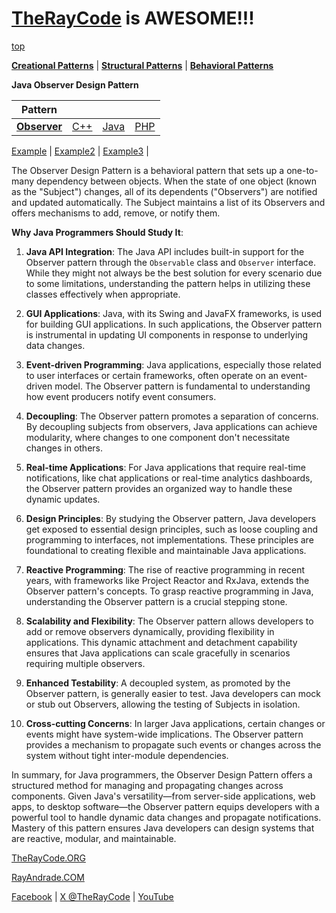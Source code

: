 # [TheRayCode](../../../README.md) is AWESOME!!!

[top](../README.md)

**[Creational Patterns](../../Creational/README.md)** | **[Structural Patterns](../../Structural/README.md)** | **[Behavioral Patterns](../README.md)**

**Java Observer Design Pattern**

|Pattern|   |   |   |
|---|---|---|---|
| [**Observer**](README.md) | [C++](../../../CPP/Behavioral/Observer/README.md) | [Java](../../../Java/Behavioral/Observer/README.md) | [PHP](../../../PHP/Behavioral/Observer/README.md) |

[Example](Example/README.md) | [Example2](Example2/README.md) | [Example3](Example3/README.md) | 

The Observer Design Pattern is a behavioral pattern that sets up a one-to-many dependency between objects. When the state of one object (known as the "Subject") changes, all of its dependents ("Observers") are notified and updated automatically. The Subject maintains a list of its Observers and offers mechanisms to add, remove, or notify them.

**Why Java Programmers Should Study It**:

1. **Java API Integration**: The Java API includes built-in support for the Observer pattern through the `Observable` class and `Observer` interface. While they might not always be the best solution for every scenario due to some limitations, understanding the pattern helps in utilizing these classes effectively when appropriate.

2. **GUI Applications**: Java, with its Swing and JavaFX frameworks, is used for building GUI applications. In such applications, the Observer pattern is instrumental in updating UI components in response to underlying data changes.

3. **Event-driven Programming**: Java applications, especially those related to user interfaces or certain frameworks, often operate on an event-driven model. The Observer pattern is fundamental to understanding how event producers notify event consumers.

4. **Decoupling**: The Observer pattern promotes a separation of concerns. By decoupling subjects from observers, Java applications can achieve modularity, where changes to one component don't necessitate changes in others.

5. **Real-time Applications**: For Java applications that require real-time notifications, like chat applications or real-time analytics dashboards, the Observer pattern provides an organized way to handle these dynamic updates.

6. **Design Principles**: By studying the Observer pattern, Java developers get exposed to essential design principles, such as loose coupling and programming to interfaces, not implementations. These principles are foundational to creating flexible and maintainable Java applications.

7. **Reactive Programming**: The rise of reactive programming in recent years, with frameworks like Project Reactor and RxJava, extends the Observer pattern's concepts. To grasp reactive programming in Java, understanding the Observer pattern is a crucial stepping stone.

8. **Scalability and Flexibility**: The Observer pattern allows developers to add or remove observers dynamically, providing flexibility in applications. This dynamic attachment and detachment capability ensures that Java applications can scale gracefully in scenarios requiring multiple observers.

9. **Enhanced Testability**: A decoupled system, as promoted by the Observer pattern, is generally easier to test. Java developers can mock or stub out Observers, allowing the testing of Subjects in isolation.

10. **Cross-cutting Concerns**: In larger Java applications, certain changes or events might have system-wide implications. The Observer pattern provides a mechanism to propagate such events or changes across the system without tight inter-module dependencies.

In summary, for Java programmers, the Observer Design Pattern offers a structured method for managing and propagating changes across components. Given Java's versatility—from server-side applications, web apps, to desktop software—the Observer pattern equips developers with a powerful tool to handle dynamic data changes and propagate notifications. Mastery of this pattern ensures Java developers can design systems that are reactive, modular, and maintainable.


[TheRayCode.ORG](https://www.TheRayCode.org)

[RayAndrade.COM](https://www.RayAndrade.com)

[Facebook](https://www.facebook.com/TheRayCode/) | [X @TheRayCode](https://www.x.com/TheRayCode/) | [YouTube](https://www.youtube.com/TheRayCode/)
                                                                     
